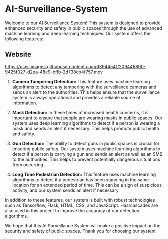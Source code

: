 # AI-Surveillance-System

Welcome to our AI Surveillance System! This system is designed to provide enhanced security and safety in public spaces through the use of advanced machine learning and deep learning techniques. Our system offers the following features:

## Website

https://user-images.githubusercontent.com/63944541/209446890-9425f027-d2ea-48e9-bffb-2d738cb4f757.mov

1. **Camera Tampering Detection:** This feature uses machine learning algorithms to detect any tampering with the surveillance cameras and sends an alert to the authorities. This helps ensure that the surveillance system is always operational and provides a reliable source of information.

2. **Mask Detection:** In these times of increased health concerns, it is important to ensure that people are wearing masks in public spaces. Our system uses deep learning algorithms to detect if a person is wearing a mask and sends an alert if necessary. This helps promote public health and safety.

3. **Gun Detection:** The ability to detect guns in public spaces is crucial for ensuring public safety. Our system uses machine learning algorithms to detect if a person is carrying a gun and sends an alert as well as an SMS to the authorities. This helps to prevent potentially dangerous situations from occurring.

4. **Long Time Pedestrian Detection:** This feature uses machine learning algorithms to detect if a pedestrian has been standing in the same location for an extended period of time. This can be a sign of suspicious activity, and our system sends an alert if necessary.

In addition to these features, our system is built with robust technologies such as Tensorflow, Flask, HTML, CSS, and JavaScript. Haarcascades are also used in this project to improve the accuracy of our detection algorithms.

We hope that this AI Surveillance System will make a positive impact on the security and safety of public spaces. Thank you for choosing our system.

